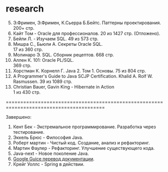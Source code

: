 research
========================================================================================

5. Э.Фримен, Э.Фримен, К.Сьерра Б.Бейтс. Паттерны проектирования.
   200+ стр.
8. Кайт Том - Oracle для профессионалов.
   20 из 1427 стр. (Отложено).
9. Бейли Л. - Изучаем SQL.
   49 из 573 стр. 
10. Мишра С., Бьюли А. Секреты Oracle SQL.   
    17 из 360 стр.
11. Молинаро Э. SQL. Сборник рецептов.
    668 стр.
12. Аллен К. 101: Oracle PL/SQL.	
    369 стр.
13. Хорстман К. Корнелл Г. Java 2. Том 1. Основы.
    75 из 804 стр.
15. A Programmer's Guide to Java SCJP Certification. Khalid A. Rolf W. Rasmussen.
    39 из 1089 стр.
16. Christian Bauer, Gavin King - Hibernate in Action <br/>
    1 из 430 стр.
    
========================================================================================
	
Завершено:
   
1. Кент Бек - Экстремальное программирование. Разработка через тестирование.
2. Эккель Брюс - Философия Java. 
3. Роберт мартин - Чистый код. Создание, анализ и рефакторинг.
4. Мартин Фаулер - Рефакторинг. Улучшение существующего кода.
6. Java-next - Новое поколение Java.
7. [Google Guice перевод документации](http://netvl.github.io/guice/users-guide.html). 
8. Крейг Уоллс - Spring в действии.
